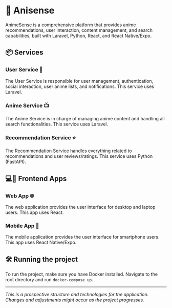 # 🌌 Anisense

AnimeSense is a comprehensive platform that provides anime recommendations, user interaction, content management, and search capabilities, built with Laravel, Python, React, and React Native/Expo.

## 📦 Services

### User Service 👥 

The User Service is responsible for user management, authentication, social interaction, user anime lists, and notifications. This service uses Laravel.

### Anime Service 📺

The Anime Service is in charge of managing anime content and handling all search functionalities. This service uses Laravel.

### Recommendation Service ⭐️

The Recommendation Service handles everything related to recommendations and user reviews/ratings. This service uses Python (FastAPI).

## 💻📱 Frontend Apps

### Web App 🌐

The web application provides the user interface for desktop and laptop users. This app uses React.

### Mobile App 📱

The mobile application provides the user interface for smartphone users. This app uses React Native/Expo.

## 🛠️ Running the project 

To run the project, make sure you have Docker installed. Navigate to the root directory and run `docker-compose up`.

---

_This is a prospective structure and technologies for the application. Changes and adjustments might occur as the project progresses._
